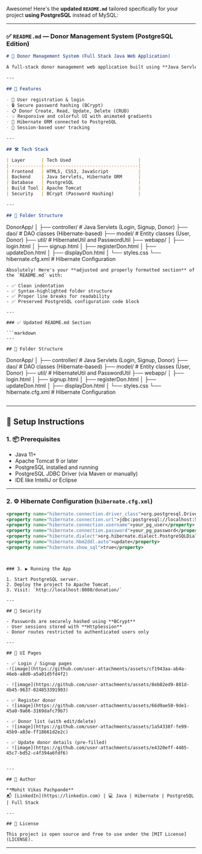 Awesome! Here's the **updated `README.md`** tailored specifically for your project **using PostgreSQL** instead of MySQL:

---

### ✅ `README.md` — Donor Management System (PostgreSQL Edition)

```markdown
# 🎁 Donor Management System (Full Stack Java Web Application)

A full-stack donor management web application built using **Java Servlets**, **HTML/CSS/JS**, **Hibernate ORM**, and **PostgreSQL**. It supports user registration, login, and full CRUD operations for managing donor data, all within a secure, responsive UI.

---

## 🚀 Features

- 👤 User registration & login
- 🔒 Secure password hashing (BCrypt)
- 📋 Donor Create, Read, Update, Delete (CRUD)
- 💡 Responsive and colorful UI with animated gradients
- 💾 Hibernate ORM connected to PostgreSQL
- 🧠 Session-based user tracking

---

## 🛠️ Tech Stack

| Layer      | Tech Used                         |
|------------|-----------------------------------|
| Frontend   | HTML5, CSS3, JavaScript           |
| Backend    | Java Servlets, Hibernate ORM      |
| Database   | PostgreSQL                        |
| Build Tool | Apache Tomcat                     |
| Security   | BCrypt (Password Hashing)         |

---

## 📁 Folder Structure

```
DonorApp/
│
├── controller/           # Java Servlets (Login, Signup, Donor)
├── dao/                  # DAO classes (Hibernate-based)
├── model/                # Entity classes (User, Donor)
├── util/                 # HibernateUtil and PasswordUtil
├── webapp/
│   ├── login.html
│   ├── signup.html
│   ├── registerDon.html
│   ├── updateDon.html
│   ├── displayDon.html
│   └── styles.css
└── hibernate.cfg.xml     # Hibernate Configuration
```
Absolutely! Here's your **adjusted and properly formatted section** of the `README.md` with:

- ✅ Clean indentation
- ✅ Syntax-highlighted folder structure
- ✅ Proper line breaks for readability
- ✅ Preserved PostgreSQL configuration code block

---

### ✅ Updated README.md Section

```markdown
---

## 📁 Folder Structure

```
DonorApp/
│
├── controller/           # Java Servlets (Login, Signup, Donor)
├── dao/                  # DAO classes (Hibernate-based)
├── model/                # Entity classes (User, Donor)
├── util/                 # HibernateUtil and PasswordUtil
├── webapp/
│   ├── login.html
│   ├── signup.html
│   ├── registerDon.html
│   ├── updateDon.html
│   ├── displayDon.html
│   └── styles.css
└── hibernate.cfg.xml     # Hibernate Configuration
```
```
---

## 🔧 Setup Instructions

### 1. 📦 Prerequisites

- Java 11+
- Apache Tomcat 9 or later
- PostgreSQL installed and running
- PostgreSQL JDBC Driver (via Maven or manually)
- IDE like IntelliJ or Eclipse

---

### 2. ⚙️ Hibernate Configuration (`hibernate.cfg.xml`)

```xml
<property name="hibernate.connection.driver_class">org.postgresql.Driver</property>
<property name="hibernate.connection.url">jdbc:postgresql://localhost:5432/donorsystem</property>
<property name="hibernate.connection.username">your_pg_user</property>
<property name="hibernate.connection.password">your_pg_password</property>
<property name="hibernate.dialect">org.hibernate.dialect.PostgreSQLDialect</property>
<property name="hibernate.hbm2ddl.auto">update</property>
<property name="hibernate.show_sql">true</property>
```
```


### 3. ▶️ Running the App

1. Start PostgreSQL server.
2. Deploy the project to Apache Tomcat.
3. Visit: `http://localhost:8080/donation/`

---

## 🔐 Security

- Passwords are securely hashed using **BCrypt**
- User sessions stored with **HttpSession**
- Donor routes restricted to authenticated users only

---

## 📸 UI Pages

- ✅ Login / Signup pages
-![image](https://github.com/user-attachments/assets/cf1943aa-ab4a-46eb-a8d0-a5a01d5fd4f2)

- ![image](https://github.com/user-attachments/assets/8eb82ed9-881d-4b45-9637-024853391903)

- ✅ Register donor
- ![image](https://github.com/user-attachments/assets/66d9ae50-9de1-45a0-9a66-3169dafc79b7)

- ✅ Donor list (with edit/delete)
- ![image](https://github.com/user-attachments/assets/1a54338f-fe99-45b9-a83e-ff18661d2e2c)

- ✅ Update donor details (pre-filled)
- ![image](https://github.com/user-attachments/assets/e4320eff-4405-45c7-bd52-c4f394a6fdf6)


---

## 🙌 Author

**Mohit Vikas Pachpande**  
📬 [LinkedIn](https://linkedin.com) | 💻 Java | Hibernate | PostgreSQL | Full Stack

---

## 📃 License

This project is open source and free to use under the [MIT License](LICENSE).
```

---
